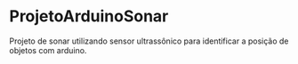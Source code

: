 # ProjetoArduinoSonar
Projeto de sonar utilizando sensor ultrassônico para identificar a posição de objetos com arduino.
